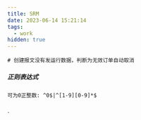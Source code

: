 ```yaml
---
title: SRM
date: 2023-06-14 15:21:14
tags:
  - work
hidden: true
---
```




```接口
# 创建报文没有发运行数据，判断为无效订单自动取消
```


##### 正则表达式


```
可为0正整数: ^0$|^[1-9][0-9]*$


```



`